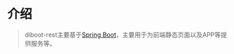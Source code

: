# 介绍

> diboot-rest主要基于[Spring Boot](http://spring.io/projects/spring-boot)，主要用于为前端静态页面以及APP等提供服务等。
